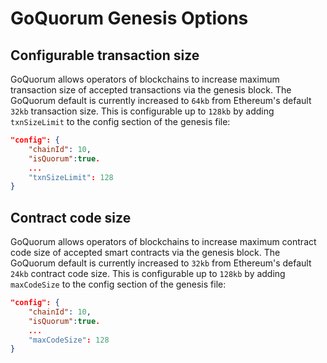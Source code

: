 # GoQuorum Genesis Options

## Configurable transaction size

GoQuorum allows operators of blockchains to increase maximum transaction size of accepted transactions
via the genesis block. The GoQuorum default is currently increased to `64kb` from Ethereum's default `32kb`
transaction size. This is configurable up to `128kb` by adding `txnSizeLimit` to the config section of the genesis file:

``` json
"config": {
    "chainId": 10,
    "isQuorum":true.
    ...
    "txnSizeLimit": 128
}
```

## Contract code size

GoQuorum allows operators of blockchains to increase maximum contract code size of accepted smart contracts
via the genesis block. The GoQuorum default is currently increased to `32kb` from Ethereum's default `24kb`
contract code size. This is configurable up to `128kb` by adding `maxCodeSize` to the config section of the genesis file:

``` json
"config": {
    "chainId": 10,
    "isQuorum":true.
    ...
    "maxCodeSize": 128
}
```
